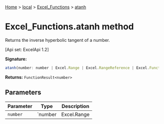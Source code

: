 [Home](./index) &gt; [local](local.md) &gt; [Excel\_Functions](local.excel_functions.md) &gt; [atanh](local.excel_functions.atanh.md)

# Excel\_Functions.atanh method

Returns the inverse hyperbolic tangent of a number. 

 \[Api set: ExcelApi 1.2\]

**Signature:**
```javascript
atanh(number: number | Excel.Range | Excel.RangeReference | Excel.FunctionResult<any>): FunctionResult<number>;
```
**Returns:** `FunctionResult<number>`

## Parameters

|  Parameter | Type | Description |
|  --- | --- | --- |
|  `number` | `number | Excel.Range | Excel.RangeReference | Excel.FunctionResult<any>` |  |

